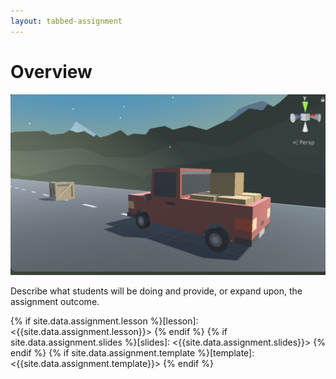 ```yaml
---
layout: tabbed-assignment
---
```


# Overview

<img class="overview-image" src="assets/images/screen-capture.png">

Describe what students will be doing and provide, or expand upon, the assignment outcome.

<!-- Don't edit links here, change them in _data/assignment.yml instead, -->

{% if site.data.assignment.lesson   %}[lesson]: <{{site.data.assignment.lesson}}>     {% endif %}
{% if site.data.assignment.slides   %}[slides]:   <{{site.data.assignment.slides}}>   {% endif %}
{% if site.data.assignment.template %}[template]: <{{site.data.assignment.template}}> {% endif %}
